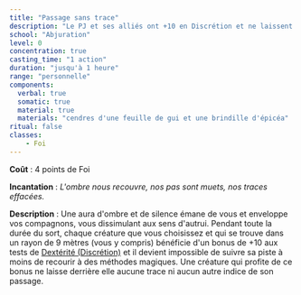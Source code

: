 ```yaml
---
title: "Passage sans trace"
description: "Le PJ et ses alliés ont +10 en Discrétion et ne laissent pas de trace."
school: "Abjuration"
level: 0
concentration: true
casting_time: "1 action"
duration: "jusqu'à 1 heure"
range: "personnelle"
components:
  verbal: true
  somatic: true
  material: true
  materials: "cendres d'une feuille de gui et une brindille d'épicéa"
ritual: false
classes:
    - Foi
---
```

**Coût** : 4 points de Foi  

**Incantation** : *L'ombre nous recouvre, nos pas sont muets, nos traces effacées.*   

**Description** : Une aura d'ombre et de silence émane de vous et enveloppe vos compagnons, vous dissimulant aux sens d'autrui. Pendant toute la durée du sort, chaque créature que vous choisissez et qui se trouve dans un rayon de 9 mètres (vous y compris) bénéficie d'un bonus de +10 aux tests de [Dextérité (Discrétion)](/utiliser-les-caracteristiques/#discretion) et il devient impossible de suivre sa piste à moins de recourir à des méthodes magiques. Une créature qui profite de ce bonus ne laisse derrière elle aucune trace ni aucun autre indice de son passage.

